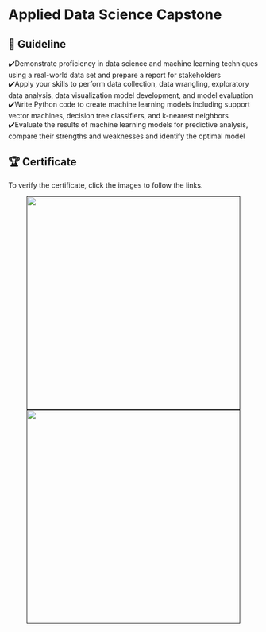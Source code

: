 # Applied Data Science Capstone

## 📑 Guideline
✔️Demonstrate proficiency in data science and machine learning techniques using a real-world data set and prepare a report for stakeholders   
✔️Apply your skills to perform data collection, data wrangling, exploratory data analysis, data visualization model development, and model evaluation
✔️Write Python code to create machine learning models including support vector machines, decision tree classifiers, and k-nearest neighbors  
✔️Evaluate the results of machine learning models for predictive analysis, compare their strengths and weaknesses and identify the optimal model   

## 🏆 Certificate 
To verify the certificate, click the images to follow the links.

<p align="middle">
  <a href=""><img src="" height="430"></a>
  <a href=""><img src="" height="430"></a>
</p>
